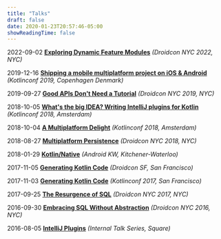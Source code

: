 ```yaml
---
title: "Talks"
draft: false
date: 2020-01-23T20:57:46-05:00
showReadingTime: false
---
```


2022-09-02 __[Exploring Dynamic Feature Modules](../mytalks/edfm)__ _(Droidcon NYC 2022, NYC)_

2019-12-16 __[Shipping a mobile multiplatform project on iOS & Android](../mytalks/sammpoia)__ _(Kotlinconf 2019, Copenhagen Denmark)_

2019-09-27 __[Good APIs Don't Need a Tutorial](../mytalks/gadnat)__ _(Droidcon NYC 2019, NYC)_

2018-10-05 __[What's the big IDEA? Writing IntelliJ plugins for Kotlin](../mytalks/wtbiwipfk)__ _(Kotlinconf 2018, Amsterdam)_

2018-10-04  __[A Multiplatform Delight](../mytalks/amd)__ _(Kotlinconf 2018, Amsterdam)_

2018-08-27 __[Multiplatform Persistence](../mytalks/mp)__ _(Droidcon NYC 2018, NYC)_

2018-01-29 __[Kotlin/Native](../mytalks/kn)__ _(Android KW, Kitchener-Waterloo)_

2017-11-05 __[Generating Kotlin Code](../mytalks/gkc2)__ _(Droidcon SF, San Francisco)_

2017-11-03 __[Generating Kotlin Code](../mytalks/gkc)__ _(Kotlinconf 2017, San Francisco)_

2017-09-25 __[The Resurgence of SQL](../mytalks/tros)__ _(Droidcon NYC 2017, NYC)_

2016-09-30 __[Embracing SQL Without Abstraction](../mytalks/eswa)__ _(Droidcon NYC 2016, NYC)_

2016-08-05 __[IntelliJ Plugins](../mytalks/ip)__ _(Internal Talk Series, Square)_
